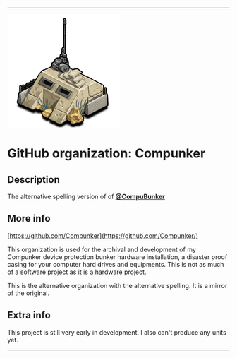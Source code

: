 
***

![Bunker1.png failed to load. The file may be missing or corrupt. Check the file path for errors first.](/AdditionalInfo/2/Compunker/Bunker1.png)

# GitHub organization: Compunker

## Description

The alternative spelling version of of **[@CompuBunker](/AdditionalInfo/2/CompuBunker/)**

## More info

[https://github.com/Compunker](https://github.com/Compunker/)

This organization is used for the archival and development of my Compunker device protection bunker hardware installation, a disaster proof casing for your computer hard drives and equipments. This is not as much of a software project as it is a hardware project.

This is the alternative organization with the alternative spelling. It is a mirror of the original.

## Extra info

This project is still very early in development. I also can't produce any units yet.

***
